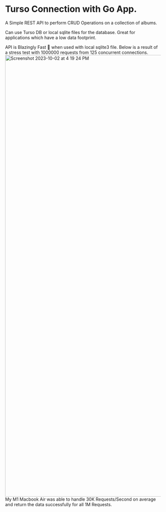 # Turso Connection with Go App.

A Simple REST API to perform CRUD Operations on a collection of albums.

Can use Turso DB or local sqlite files for the database. Great for applications which have a low data footprint.

API is Blazingly Fast 🚀 when used with local sqlite3 file.
Below is a result of a stress test with 1000000 requests from 125 concurrent connections.
<img width="1431" alt="Screenshot 2023-10-02 at 4 19 24 PM" src="https://github.com/tapasrm/go-turso-rest-api/assets/24273309/01505c78-d852-4ece-8569-f8a60e76e707">
My M1 Macbook Air was able to handle 30K Requests/Second on average and return the data successfully for all 1M Requests.
